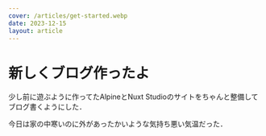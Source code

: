 ```yaml
---
cover: /articles/get-started.webp
date: 2023-12-15
layout: article
---
```


# 新しくブログ作ったよ

少し前に遊ぶように作ってたAlpineとNuxt Studioのサイトをちゃんと整備してブログ書くようにした．

今日は家の中寒いのに外があったかいような気持ち悪い気温だった．
